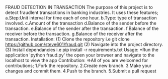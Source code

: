 FRAUD DETECTION IN TRANSACTION
The purpose of this project is to detect fraudlent transactions in banking industries.
It uses these features;
    a.Step:Unit interval for time each of one hour.
    b.Type: type of transaction involved.
    c.Amount of the transaction
    d.Balance of the sender before the transaction.
    e.Balance of the sender after the transaction.
    f.Balance of the receiver before the transaction.
    g.Balance of the receiver after the transaction.
Installation:
      (1) Clone the repository i.e git clone https://github.com/steve601/fraud.git
      (2) Navigate into the project directory.
      (3) Install dependancies i.e pip install -r requirements.txt
Usage:
      *Run the application 'python fraud.py' the open your browser and navigate to the localhost to view the app
Contribution:
   =>All of you are welcomed for contributions;
        1.Fork the repository.
        2.Create new branch.
        3.Make your changes and commit them.
        4.Push to the branch.
        5.Submit a pull request
